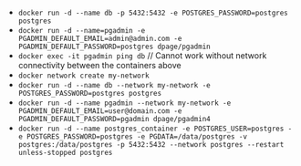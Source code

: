 - `docker run -d --name db -p 5432:5432 -e POSTGRES_PASSWORD=postgres postgres`
- `docker run -d --name=pgadmin -e PGADMIN_DEFAULT_EMAIL=admin@admin.com -e PGADMIN_DEFAULT_PASSWORD=postgres dpage/pgadmin`
- `docker exec -it pgadmin ping db` // Cannot work without network connectivity between the containers above
- `docker network create my-network`
- `docker run -d --name db --network my-network -e POSTGRES_PASSWORD=postgres postgres`
- `docker run -d --name pgadmin --network my-network -e PGADMIN_DEFAULT_EMAIL=user@domain.com -e PGADMIN_DEFAULT_PASSWORD=pgadmin dpage/pgadmin4`
- `docker run -d --name postgres_container -e POSTGRES_USER=postgres -e POSTGRES_PASSWORD=postgres -e PGDATA=/data/postgres -v postgres:/data/postgres -p 5432:5432 --network postgres --restart unless-stopped postgres`
